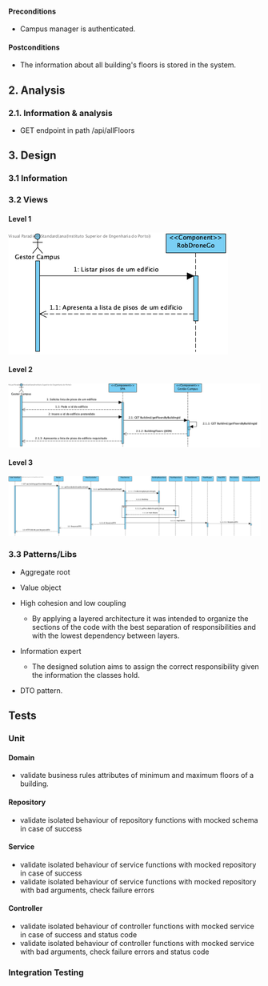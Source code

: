 #### Preconditions
* Campus manager is authenticated.

#### Postconditions
* The information about all building's floors is stored in the system.

## 2. Analysis

### 2.1. Information & analysis

- GET endpoint in path /api/allFloors

## 3. Design

### 3.1 Information

### 3.2 Views

#### Level 1
![VP-US210](./VP_Nivel1.png)
#### Level 2
![VP-US210](./VP_Nivel2.png)
#### Level 3
![VP-US210](./VP_Nivel3.png)

### 3.3 Patterns/Libs

 - Aggregate root

 - Value object  

 - High cohesion and low coupling
   - By applying a layered architecture it was intended to organize the sections of the code with the best separation of responsibilities and with the lowest dependency between layers. 

- Information expert
  - The designed solution aims to assign the correct responsibility given the information the classes hold.

- DTO pattern.

## Tests

### Unit

#### Domain
- validate business rules attributes of minimum and maximum floors of a building.

#### Repository
- validate isolated behaviour of repository functions with mocked schema in case of success

#### Service
- validate isolated behaviour of service functions with mocked repository in case of success
- validate isolated behaviour of service functions with mocked repository with bad arguments, check failure errors

#### Controller
- validate isolated behaviour of controller functions with mocked service in case of success and status code
- validate isolated behaviour of controller functions with mocked service with bad arguments, check failure errors and status code


### Integration Testing
